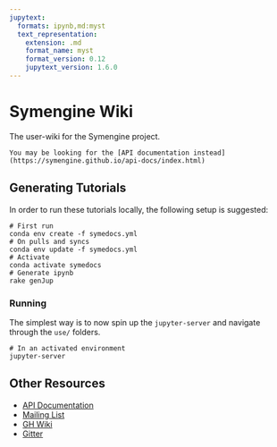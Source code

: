 ```yaml
---
jupytext:
  formats: ipynb,md:myst
  text_representation:
    extension: .md
    format_name: myst
    format_version: 0.12
    jupytext_version: 1.6.0
---
```


# Symengine Wiki

The user-wiki for the Symengine project.

```{tip}
You may be looking for the [API documentation instead](https://symengine.github.io/api-docs/index.html)
```

## Generating Tutorials

In order to run these tutorials locally, the following setup is suggested:

```{code-cell} bash
# First run
conda env create -f symedocs.yml
# On pulls and syncs
conda env update -f symedocs.yml
# Activate
conda activate symedocs
# Generate ipynb
rake genJup
```

### Running

The simplest way is to now spin up the `jupyter-server` and navigate through the `use/` folders.

```{code-cell} bash
# In an activated environment
jupyter-server
```

## Other Resources

- [API Documentation](https://symengine.github.io/api-docs)
- [Mailing List](https://groups.google.com/g/symengine)
- [GH Wiki](https://github.com/symengine/symengine/wiki)
- [Gitter](https://gitter.im/symengine/symengine?at=53ac6f80b7f5a3321716c7eb)
